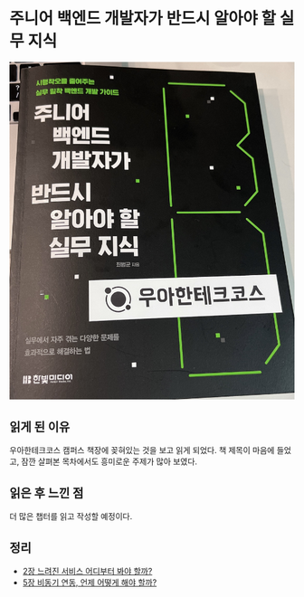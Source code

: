 # 주니어 백엔드 개발자가 반드시 알아야 할 실무 지식

![주니어 백엔드 개발자가 반드시 알아야 할 실무 지식](images/책_표지.jpeg)

## 읽게 된 이유

우아한테크코스 캠퍼스 책장에 꽂혀있는 것을 보고 읽게 되었다. 책 제목이 마음에 들었고, 잠깐 살펴본 목차에서도 흥미로운 주제가 많아 보였다.

## 읽은 후 느낀 점

더 많은 챕터를 읽고 작성할 예정이다.

## 정리

- [2장 느려진 서비스 어디부터 봐야 할까?](2장_느려진_서비스_어디부터_봐야_할까.md)
- [5장 비동기 연동, 언제 어떻게 해야 할까?](5장_비동기_연동_언제_어떻게_써야_할까.md)
